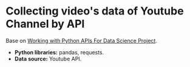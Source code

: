 # Collecting video's data of Youtube Channel by API

Base on [Working with Python APIs For Data Science Project](https://www.kdnuggets.com/2021/09/python-apis-data-science-project.html).

* **Python libraries:** pandas, requests. 
* **Data source:** Youtube API.
